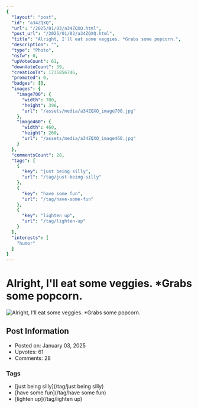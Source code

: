 ```yaml
---
{
  "layout": "post",
  "id": "a34ZQXQ",
  "url": "/2025/01/03/a34ZQXQ.html",
  "post_url": "/2025/01/03/a34ZQXQ.html",
  "title": "Alright, I'll eat some veggies. *Grabs some popcorn.",
  "description": "",
  "type": "Photo",
  "nsfw": 0,
  "upVoteCount": 61,
  "downVoteCount": 39,
  "creationTs": 1735856746,
  "promoted": 0,
  "badges": [],
  "images": {
    "image700": {
      "width": 700,
      "height": 396,
      "url": "/assets/media/a34ZQXQ_image700.jpg"
    },
    "image460": {
      "width": 460,
      "height": 260,
      "url": "/assets/media/a34ZQXQ_image460.jpg"
    }
  },
  "commentsCount": 28,
  "tags": [
    {
      "key": "just being silly",
      "url": "/tag/just-being-silly"
    },
    {
      "key": "have some fun",
      "url": "/tag/have-some-fun"
    },
    {
      "key": "lighten up",
      "url": "/tag/lighten-up"
    }
  ],
  "interests": [
    "humor"
  ]
}
---
```


# Alright, I'll eat some veggies. *Grabs some popcorn.

![Alright, I'll eat some veggies. *Grabs some popcorn.](/assets/media/a34ZQXQ_image700.jpg)

## Post Information

- Posted on: January 03, 2025
- Upvotes: 61
- Comments: 28

### Tags

- [just being silly](/tag/just being silly)
- [have some fun](/tag/have some fun)
- [lighten up](/tag/lighten up)
